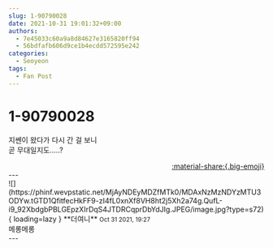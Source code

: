 ```yaml
---
slug: 1-90790028
date: 2021-10-31 19:01:32+09:00
authors:
  - 7e45033c60a9a8d84627e3165820ff94
  - 56bdfafb606d9ce1b4ecdd572595e242
categories:
  - Seoyeon
tags:
  - Fan Post
---
```


# 1-90790028

<div class="post-container" markdown="1">
<div class="content-container md-sidebar__scrollwrap" markdown="1">

지쎈이 왔다가 다시 간 걸 보니<br>곧 무대일지도.....?

</div>
</div>

<div style="text-align: right;" markdown="1">
<a href="https://weverse.io/fromis9/fanpost/1-90790028" style="text-align: right;">:material-share:{.big-emoji}</a>
</div>
---

<div class="comments-container md-sidebar__scrollwrap" markdown="1">
<div class="comment" markdown="1">
<div class='id-container' markdown="1">
![](https://phinf.wevpstatic.net/MjAyNDEyMDZfMTk0/MDAxNzMzNDYzMTU3ODYw.tGTD1QfitfecHkFF9-zI4fL0xnXf8VH8ht2j5Xh2a74g.QufL-i9_92XbdgbPBLGEpzXIrDqS4JTDRCqprDbYdJIg.JPEG/image.jpg?type=s72){ loading=lazy }
**<span class="artist">더여니</span>** <small>Oct 31 2021, 19:27</small><br>
</div>
<div class='comment-body' markdown="1">
메롱메롱
</div>
</div>
</div>
---
